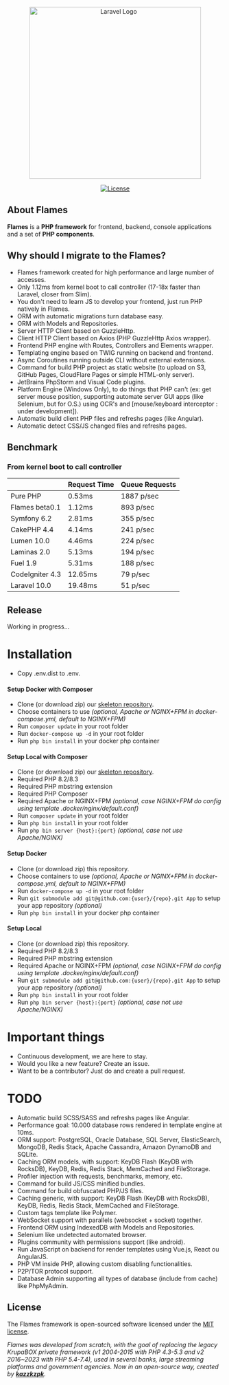 <p align="center"><a href="https://flamesphp.com" target="_blank"><img src="https://i.ibb.co/5LBsG09/flames.png" width="400" alt="Laravel Logo"></a></p>

<p align="center">
<a href="https://opensource.org/licenses/MIT"><img src="https://img.shields.io/packagist/l/laravel/framework" alt="License"></a>
</p>

## About Flames

**Flames** is a **PHP framework** for frontend, backend, console applications and a set
of **PHP components**.

## Why should I migrate to the Flames?

* Flames framework created for high performance and large number of accesses.
* Only 1.12ms from kernel boot to call controller (17-18x faster than Laravel, closer from Slim).
* You don't need to learn JS to develop your frontend, just run PHP natively in Flames.
* ORM with automatic migrations turn database easy.
* ORM with Models and Repositories.
* Server HTTP Client based on GuzzleHttp.
* Client HTTP Client based on Axios (PHP GuzzleHttp Axios wrapper).
* Frontend PHP engine with Routes, Controllers and Elements wrapper.
* Templating engine based on TWIG running on backend and frontend.
* Async Coroutines running outside CLI without external extensions.
* Command for build PHP project as static website (to upload on S3, GitHub Pages, CloudFlare Pages or simple HTML-only server).
* JetBrains PhpStorm and Visual Code plugins.
* Platform Engine (Windows Only), to do things that PHP can't (ex: get server mouse position, supporting automate server GUI apps (like Selenium, but for O.S.) using OCR's and [mouse/keyboard interceptor : under development]).
* Automatic build client PHP files and refreshs pages (like Angular).
* Automatic detect CSS/JS changed files and refreshs pages.

## Benchmark

### From kernel boot to call controller
|                 | Request Time |  Queue Requests | 
|-----------------|--------------|-----------------|
| Pure PHP        |    0.53ms    |    1887 p/sec   |
| Flames beta0.1  |    1.12ms    |     893 p/sec   |
| Symfony 6.2     |    2.81ms    |     355 p/sec   |
| CakePHP 4.4     |    4.14ms    |     241 p/sec   |
| Lumen 10.0      |    4.46ms    |     224 p/sec   |
| Laminas 2.0     |    5.13ms    |     194 p/sec   |
| Fuel 1.9        |    5.31ms    |     188 p/sec   |
| CodeIgniter 4.3 |   12.65ms    |      79 p/sec   |
| Laravel 10.0    |   19.48ms    |      51 p/sec   |


## Release

Working in progress...

# Installation

* Copy .env.dist to .env.

#### Setup Docker with Composer
* Clone (or download zip) our [skeleton repository](https://github.com/flamesphp/skeleton).
* Choose containers to use *(optional, Apache or NGINX+FPM in docker-compose.yml, default to NGINX+FPM)*
* Run `composer update` in your root folder
* Run `docker-compose up -d` in your root folder
* Run `php bin install` in your docker php container

#### Setup Local with Composer
* Clone (or download zip) our [skeleton repository](https://github.com/flamesphp/skeleton).
* Required PHP 8.2/8.3
* Required PHP mbstring extension
* Required PHP Composer
* Required Apache or NGINX+FPM *(optional, case NGINX+FPM do config using template .docker/nginx/default.conf)*
* Run `composer update` in your root folder
* Run `php bin install` in your root folder
* Run `php bin server {host}:{port}` *(optional, case not use Apache/NGINX)*

#### Setup Docker
* Clone (or download zip) this repository.
* Choose containers to use *(optional, Apache or NGINX+FPM in docker-compose.yml, default to NGINX+FPM)*
* Run `docker-compose up -d` in your root folder
* Run `git submodule add git@github.com:{user}/{repo}.git App` to setup your app repository *(optional)*
* Run `php bin install` in your docker php container

#### Setup Local
* Clone (or download zip) this repository.
* Required PHP 8.2/8.3
* Required PHP mbstring extension
* Required Apache or NGINX+FPM *(optional, case NGINX+FPM do config using template .docker/nginx/default.conf)*
* Run `git submodule add git@github.com:{user}/{repo}.git App` to setup your app repository *(optional)*
* Run `php bin install` in your root folder
* Run `php bin server {host}:{port}` *(optional, case not use Apache/NGINX)*


# Important things
* Continuous development, we are here to stay.
* Would you like a new feature? Create an issue.
* Want to be a contributor? Just do and create a pull request.

# TODO
* Automatic build SCSS/SASS and refreshs pages like Angular.
* Performance goal: 10.000 database rows rendered in template engine at 10ms.
* ORM support: PostgreSQL, Oracle Database, SQL Server, ElasticSearch, MongoDB, Redis Stack, Apache Cassandra, Amazon DynamoDB and SQLite.
* Caching ORM models, with support: KeyDB Flash (KeyDB with RocksDB), KeyDB, Redis, Redis Stack, MemCached and FileStorage.
* Profiler injection with requests, benchmarks, memory, etc.
* Command for build JS/CSS minified bundles.
* Command for build obfuscated PHP/JS files.
* Caching generic, with support: KeyDB Flash (KeyDB with RocksDB), KeyDB, Redis, Redis Stack, MemCached and FileStorage.
* Custom tags template like Polymer.
* WebSocket support with parallels (websocket + socket) together.
* Frontend ORM using IndexedDB with Models and Repositories.
* Selenium like undetected automated browser.
* Plugins community with permissions support (like android).
* Run JavaScript on backend for render templates using Vue.js, React ou AngularJS.
* PHP VM inside PHP, allowing custom disabling functionalities.
* P2P/TOR protocol support.
* Database Admin supporting all types of database (include from cache) like PhpMyAdmin.

## License

The Flames framework is open-sourced software licensed under the [MIT license](https://opensource.org/licenses/MIT).


*Flames was developed from scratch, with the goal of replacing the legacy KrupaBOX private framework (v1 2004-2015 with PHP 4.3-5.3 and v2 2016~2023 with PHP 5.4-7.4), used in several banks, large streaming platforms and government agencies. Now in an open-source way, created by **[kazzkzpk](https://github.com/kazzkzpk)**.*
